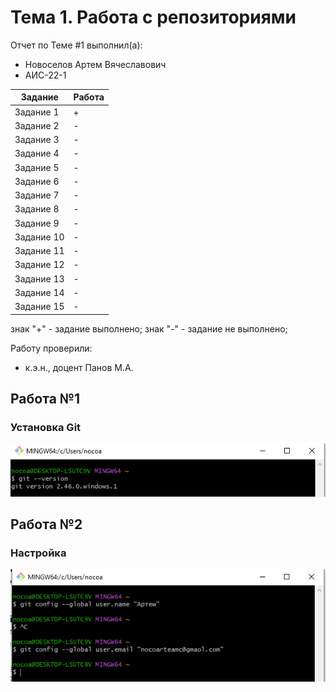 # Тема 1. Работа с репозиториями
Отчет по Теме #1 выполнил(а):
- Новоселов Артем Вячеславович
- АИС-22-1

| Задание | Работа |
| ------ | ------ |
| Задание 1 | + |
| Задание 2 | - |
| Задание 3 | - |
| Задание 4 | - |
| Задание 5 | - |
| Задание 6 | - |
| Задание 7 | - |
| Задание 8 | - |
| Задание 9 | - |
| Задание 10 | - |
| Задание 11 | - |
| Задание 12 | - |
| Задание 13 | - |
| Задание 14| - |
| Задание 15 | - |

знак "+" - задание выполнено; знак "-" - задание не выполнено;

Работу проверили:
- к.э.н., доцент Панов М.А.

## Работа №1
### Установка Git
![Установка](/pic/1.1.PNG)

## Работа №2
### Настройка
![Настройка](/pic/1.2.PNG)

